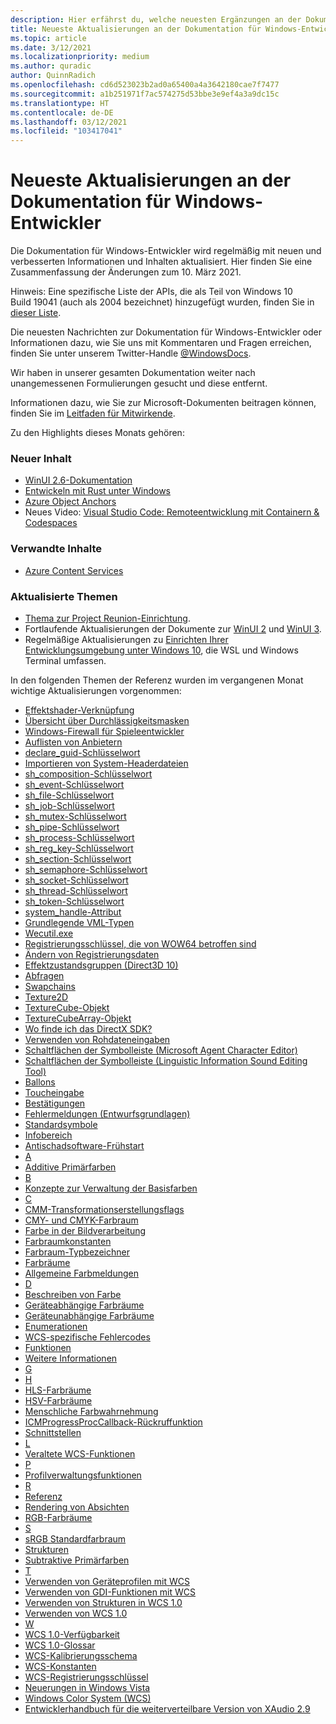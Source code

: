 ```yaml
---
description: Hier erfährst du, welche neuesten Ergänzungen an der Dokumentation für Windows-Entwickler vorgenommen wurden.
title: Neueste Aktualisierungen an der Dokumentation für Windows-Entwickler
ms.topic: article
ms.date: 3/12/2021
ms.localizationpriority: medium
ms.author: quradic
author: QuinnRadich
ms.openlocfilehash: cd6d523023b2ad0a65400a4a3642180cae7f7477
ms.sourcegitcommit: a1b251971f7ac574275d53bbe3e9ef4a3a9dc15c
ms.translationtype: HT
ms.contentlocale: de-DE
ms.lasthandoff: 03/12/2021
ms.locfileid: "103417041"
---
```

# <a name="latest-updates-to-the-windows-developer-docs"></a>Neueste Aktualisierungen an der Dokumentation für Windows-Entwickler

Die Dokumentation für Windows-Entwickler wird regelmäßig mit neuen und verbesserten Informationen und Inhalten aktualisiert. Hier finden Sie eine Zusammenfassung der Änderungen zum 10. März 2021.

Hinweis: Eine spezifische Liste der APIs, die als Teil von Windows 10 Build 19041 (auch als 2004 bezeichnet) hinzugefügt wurden, finden Sie in [dieser Liste](/windows/uwp/whats-new/windows-10-build-19041-api-diff).

Die neuesten Nachrichten zur Dokumentation für Windows-Entwickler oder Informationen dazu, wie Sie uns mit Kommentaren und Fragen erreichen, finden Sie unter unserem Twitter-Handle [@WindowsDocs](https://twitter.com/windowsdocs).

Wir haben in unserer gesamten Dokumentation weiter nach unangemessenen Formulierungen gesucht und diese entfernt.

Informationen dazu, wie Sie zur Microsoft-Dokumenten beitragen können, finden Sie im [Leitfaden für Mitwirkende](/contribute/).

Zu den Highlights dieses Monats gehören:

### <a name="new-content"></a>Neuer Inhalt

* [WinUI 2.6-Dokumentation](../winui/winui2/index.md)
* [Entwickeln mit Rust unter Windows](/windows/dev-environment/rust/)
* [Azure Object Anchors](https://techcommunity.microsoft.com/t5/mixed-reality-blog/azure-object-anchors-is-now-in-private-preview/ba-p/1696157)
* Neues Video: [Visual Studio Code: Remoteentwicklung mit Containern & Codespaces](https://www.youtube.com/watch?v=ruIoLtqIdNc)

### <a name="related-content"></a>Verwandte Inhalte 

* [Azure Content Services](https://azure.microsoft.com/services/communication-services/)

### <a name="updated-topics"></a>Aktualisierte Themen

* [Thema zur Project Reunion-Einrichtung](https://docs.microsoft.com/windows/apps/project-reunion).
* Fortlaufende Aktualisierungen der Dokumente zur [WinUI 2](../winui/winui2/index.md) und [WinUI 3](../winui/winui3/index.md).
* Regelmäßige Aktualisierungen zu [Einrichten Ihrer Entwicklungsumgebung unter Windows 10](../../dev-environment/overview.md), die WSL und Windows Terminal umfassen.


In den folgenden Themen der Referenz wurden im vergangenen Monat wichtige Aktualisierungen vorgenommen:

<ul>
<li><a href="https://docs.microsoft.com/windows/desktop/Direct2D/effect-shader-linking">Effektshader-Verknüpfung</a></li>
<li><a href="https://docs.microsoft.com/windows/desktop/Direct2D/opacity-masks-overview">Übersicht über Durchlässigkeitsmasken</a></li>
<li><a href="https://docs.microsoft.com/windows/desktop/DxTechArts/games-and-firewalls">Windows-Firewall für Spieleentwickler</a></li>
<li><a href="https://docs.microsoft.com/windows/desktop/ETW/enumerating-providers">Auflisten von Anbietern</a></li>
<li><a href="https://docs.microsoft.com/windows/desktop/Midl/declare-guid">declare_guid-Schlüsselwort</a></li>
<li><a href="https://docs.microsoft.com/windows/desktop/Midl/importing-system-header-files">Importieren von System-Headerdateien</a></li>
<li><a href="https://docs.microsoft.com/windows/desktop/Midl/sh-composition">sh_composition-Schlüsselwort</a></li>
<li><a href="https://docs.microsoft.com/windows/desktop/Midl/sh-event">sh_event-Schlüsselwort</a></li>
<li><a href="https://docs.microsoft.com/windows/desktop/Midl/sh-file">sh_file-Schlüsselwort</a></li>
<li><a href="https://docs.microsoft.com/windows/desktop/Midl/sh-job">sh_job-Schlüsselwort</a></li>
<li><a href="https://docs.microsoft.com/windows/desktop/Midl/sh-mutex">sh_mutex-Schlüsselwort</a></li>
<li><a href="https://docs.microsoft.com/windows/desktop/Midl/sh-pipe">sh_pipe-Schlüsselwort</a></li>
<li><a href="https://docs.microsoft.com/windows/desktop/Midl/sh-process">sh_process-Schlüsselwort</a></li>
<li><a href="https://docs.microsoft.com/windows/desktop/Midl/sh-reg-key">sh_reg_key-Schlüsselwort</a></li>
<li><a href="https://docs.microsoft.com/windows/desktop/Midl/sh-section">sh_section-Schlüsselwort</a></li>
<li><a href="https://docs.microsoft.com/windows/desktop/Midl/sh-semaphore">sh_semaphore-Schlüsselwort</a></li>
<li><a href="https://docs.microsoft.com/windows/desktop/Midl/sh-socket">sh_socket-Schlüsselwort</a></li>
<li><a href="https://docs.microsoft.com/windows/desktop/Midl/sh-thread">sh_thread-Schlüsselwort</a></li>
<li><a href="https://docs.microsoft.com/windows/desktop/Midl/sh-token">sh_token-Schlüsselwort</a></li>
<li><a href="https://docs.microsoft.com/windows/desktop/Midl/system-handle">system_handle-Attribut</a></li>
<li><a href="https://docs.microsoft.com/windows/desktop/VML/basic-vml-types">Grundlegende VML-Typen</a></li>
<li><a href="https://docs.microsoft.com/windows/desktop/WEC/wecutil">Wecutil.exe</a></li>
<li><a href="https://docs.microsoft.com/windows/desktop/WinProg64/shared-registry-keys">Registrierungsschlüssel, die von WOW64 betroffen sind</a></li>
<li><a href="https://docs.microsoft.com/windows/desktop/WmiSdk/changing-registry-data">Ändern von Registrierungsdaten</a></li>
<li><a href="https://docs.microsoft.com/windows/desktop/direct3d10/d3d10-effect-states">Effektzustandsgruppen (Direct3D 10)</a></li>
<li><a href="https://docs.microsoft.com/windows/desktop/direct3d12/queries">Abfragen</a></li>
<li><a href="https://docs.microsoft.com/windows/desktop/direct3d12/swap-chains">Swapchains</a></li>
<li><a href="https://docs.microsoft.com/windows/desktop/direct3dhlsl/sm5-object-texture2d">Texture2D</a></li>
<li><a href="https://docs.microsoft.com/windows/desktop/direct3dhlsl/texturecube">TextureCube-Objekt</a></li>
<li><a href="https://docs.microsoft.com/windows/desktop/direct3dhlsl/texturecubearray">TextureCubeArray-Objekt</a></li>
<li><a href="https://docs.microsoft.com/windows/desktop/directx-sdk--august-2009-">Wo finde ich das DirectX SDK?</a></li>
<li><a href="https://docs.microsoft.com/windows/desktop/inputdev/using-raw-input">Verwenden von Rohdateneingaben</a></li>
<li><a href="https://docs.microsoft.com/windows/desktop/lwef/toolbar-buttons-">Schaltflächen der Symbolleiste (Microsoft Agent Character Editor)</a></li>
<li><a href="https://docs.microsoft.com/windows/desktop/lwef/toolbar-buttons">Schaltflächen der Symbolleiste (Linguistic Information Sound Editing Tool)</a></li>
<li><a href="https://docs.microsoft.com/windows/desktop/uxguide/ctrl-balloons">Ballons</a></li>
<li><a href="https://docs.microsoft.com/windows/desktop/uxguide/inter-touch">Toucheingabe</a></li>
<li><a href="https://docs.microsoft.com/windows/desktop/uxguide/mess-confirm">Bestätigungen</a></li>
<li><a href="https://docs.microsoft.com/windows/desktop/uxguide/mess-error">Fehlermeldungen (Entwurfsgrundlagen)</a></li>
<li><a href="https://docs.microsoft.com/windows/desktop/uxguide/vis-std-icons">Standardsymbole</a></li>
<li><a href="https://docs.microsoft.com/windows/desktop/uxguide/winenv-notification">Infobereich</a></li>
<li><a href="https://docs.microsoft.com/windows/desktop/w8cookbook/secured-boot">Antischadsoftware-Frühstart</a></li>
<li><a href="https://docs.microsoft.com/windows/desktop/wcs/a">A</a></li>
<li><a href="https://docs.microsoft.com/windows/desktop/wcs/additive-primary-colors">Additive Primärfarben</a></li>
<li><a href="https://docs.microsoft.com/windows/desktop/wcs/b">B</a></li>
<li><a href="https://docs.microsoft.com/windows/desktop/wcs/basic-color-management-concepts">Konzepte zur Verwaltung der Basisfarben</a></li>
<li><a href="https://docs.microsoft.com/windows/desktop/wcs/c">C</a></li>
<li><a href="https://docs.microsoft.com/windows/desktop/wcs/cmm-transform-creation-flags">CMM-Transformationserstellungsflags</a></li>
<li><a href="https://docs.microsoft.com/windows/desktop/wcs/cmy-and-cmyk-color-spaces">CMY- und CMYK-Farbraum</a></li>
<li><a href="https://docs.microsoft.com/windows/desktop/wcs/color-in-imaging">Farbe in der Bildverarbeitung</a></li>
<li><a href="https://docs.microsoft.com/windows/desktop/wcs/color-space-constants">Farbraumkonstanten</a></li>
<li><a href="https://docs.microsoft.com/windows/desktop/wcs/color-space-type-identifiers">Farbraum-Typbezeichner</a></li>
<li><a href="https://docs.microsoft.com/windows/desktop/wcs/color-spaces">Farbräume</a></li>
<li><a href="https://docs.microsoft.com/windows/desktop/wcs/common-color-messages">Allgemeine Farbmeldungen</a></li>
<li><a href="https://docs.microsoft.com/windows/desktop/wcs/d">D</a></li>
<li><a href="https://docs.microsoft.com/windows/desktop/wcs/describing-color">Beschreiben von Farbe</a></li>
<li><a href="https://docs.microsoft.com/windows/desktop/wcs/device-dependent-color-spaces">Geräteabhängige Farbräume</a></li>
<li><a href="https://docs.microsoft.com/windows/desktop/wcs/device-independent-color-spaces">Geräteunabhängige Farbräume</a></li>
<li><a href="https://docs.microsoft.com/windows/desktop/wcs/enumerations">Enumerationen</a></li>
<li><a href="https://docs.microsoft.com/windows/desktop/wcs/error-codes-specific-to-wcs">WCS-spezifische Fehlercodes</a></li>
<li><a href="https://docs.microsoft.com/windows/desktop/wcs/functions">Funktionen</a></li>
<li><a href="https://docs.microsoft.com/windows/desktop/wcs/further-information">Weitere Informationen</a></li>
<li><a href="https://docs.microsoft.com/windows/desktop/wcs/g">G</a></li>
<li><a href="https://docs.microsoft.com/windows/desktop/wcs/h">H</a></li>
<li><a href="https://docs.microsoft.com/windows/desktop/wcs/hls-color-spaces">HLS-Farbräume</a></li>
<li><a href="https://docs.microsoft.com/windows/desktop/wcs/hsv-color-spaces">HSV-Farbräume</a></li>
<li><a href="https://docs.microsoft.com/windows/desktop/wcs/human-color-perception">Menschliche Farbwahrnehmung</a></li>
<li><a href="https://docs.microsoft.com/windows/desktop/wcs/icmprogressproccallback">ICMProgressProcCallback-Rückruffunktion</a></li>
<li><a href="https://docs.microsoft.com/windows/desktop/wcs/interfaces">Schnittstellen</a></li>
<li><a href="https://docs.microsoft.com/windows/desktop/wcs/l">L</a></li>
<li><a href="https://docs.microsoft.com/windows/desktop/wcs/obsolete-wcs-functions">Veraltete WCS-Funktionen</a></li>
<li><a href="https://docs.microsoft.com/windows/desktop/wcs/p">P</a></li>
<li><a href="https://docs.microsoft.com/windows/desktop/wcs/profile-management-functions">Profilverwaltungsfunktionen</a></li>
<li><a href="https://docs.microsoft.com/windows/desktop/wcs/r">R</a></li>
<li><a href="https://docs.microsoft.com/windows/desktop/wcs/reference">Referenz</a></li>
<li><a href="https://docs.microsoft.com/windows/desktop/wcs/rendering-intents">Rendering von Absichten</a></li>
<li><a href="https://docs.microsoft.com/windows/desktop/wcs/rgb-color-spaces">RGB-Farbräume</a></li>
<li><a href="https://docs.microsoft.com/windows/desktop/wcs/s">S</a></li>
<li><a href="https://docs.microsoft.com/windows/desktop/wcs/srgb--a-standard-color-space">sRGB Standardfarbraum</a></li>
<li><a href="https://docs.microsoft.com/windows/desktop/wcs/structures">Strukturen</a></li>
<li><a href="https://docs.microsoft.com/windows/desktop/wcs/subtractive-primary-colors">Subtraktive Primärfarben</a></li>
<li><a href="https://docs.microsoft.com/windows/desktop/wcs/t">T</a></li>
<li><a href="https://docs.microsoft.com/windows/desktop/wcs/using-device-profiles-with-wcs">Verwenden von Geräteprofilen mit WCS</a></li>
<li><a href="https://docs.microsoft.com/windows/desktop/wcs/using-gdi-functions-with-wcs">Verwenden von GDI-Funktionen mit WCS</a></li>
<li><a href="https://docs.microsoft.com/windows/desktop/wcs/using-structures-in-wcs-1-0">Verwenden von Strukturen in WCS 1.0</a></li>
<li><a href="https://docs.microsoft.com/windows/desktop/wcs/using-wcs-1-0">Verwenden von WCS 1.0</a></li>
<li><a href="https://docs.microsoft.com/windows/desktop/wcs/w">W</a></li>
<li><a href="https://docs.microsoft.com/windows/desktop/wcs/wcs-1-0-availability">WCS 1.0-Verfügbarkeit</a></li>
<li><a href="https://docs.microsoft.com/windows/desktop/wcs/wcs-1-0-glossary">WCS 1.0-Glossar</a></li>
<li><a href="https://docs.microsoft.com/windows/desktop/wcs/wcs-calibration-schema">WCS-Kalibrierungsschema</a></li>
<li><a href="https://docs.microsoft.com/windows/desktop/wcs/wcs-constants">WCS-Konstanten</a></li>
<li><a href="https://docs.microsoft.com/windows/desktop/wcs/wcs-registry-keys">WCS-Registrierungsschlüssel</a></li>
<li><a href="https://docs.microsoft.com/windows/desktop/wcs/what-s-new-in-windows-vista">Neuerungen in Windows Vista</a></li>
<li><a href="https://docs.microsoft.com/windows/desktop/wcs/windows-color-system">Windows Color System (WCS)</a></li>
<li><a href="https://docs.microsoft.com/windows/desktop/xaudio2/xaudio2-redistributable">Entwicklerhandbuch für die weiterverteilbare Version von XAudio 2.9</a></li>
</ul>

